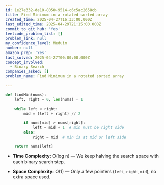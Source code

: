 ```yaml
---
id: 1e27e332-de10-8050-9514-c6c5ac2658cb
title: Find Minimum in a rotated sorted array
created_time: 2025-04-27T16:33:00.000Z
last_edited_time: 2025-04-29T21:15:00.000Z
commit_to_git_hub: 'Yes'
leetcode_problem_list: []
problem_link: null
my_confidence_level: Meduim
number: null
amazon_prep: 'Yes'
last_solved: 2025-04-27T00:00:00.000Z
concept_involved:
  - Binary Search
companies_asked: []
problem_name: Find Minimum in a rotated sorted array

---
```


```python
def findMin(nums):
    left, right = 0, len(nums) - 1

    while left < right:
        mid = (left + right) // 2
        
        if nums[mid] > nums[right]:
            left = mid + 1  # min must be right side
        else:
            right = mid  # min is at mid or left side

    return nums[left]

```

*   **Time Complexity:** O(log n) — We keep halving the search space with each binary search step.

*   **Space Complexity:** O(1) — Only a few pointers (`left`, `right`, `mid`), no extra space used.
